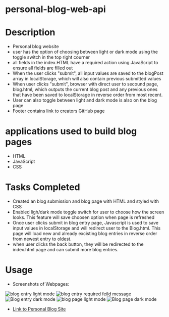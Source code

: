 # personal-blog-web-api

# Description

- Personal blog website
- user has the option of choosing between light or dark mode using the toggle switch in the top right courner
- all fields in the index.HTML have a required action using JavaScript to ensure all fields are filled out
- When the user clicks "submit", all input values are saved to the blogPost array in localStorage, which will also contain previous submitted values
- When user clicks "submit", browser with direct user to secound page, blog.html, which outputs the current blog post and any previous ones that have been saved to localStorage in reverse order from most recent. 
- User can also toggle between light and dark mode is also on the blog page
- Footer contains link to creators GitHub page

# applications used to build blog pages

- HTML
- JavaScript
- CSS 

# Tasks Completed

- Created an blog submission and blog page with HTML and styled with CSS
- Enabled ligh/dark mode toggle switch for user to choose how the screen looks. This feature will save choosen option when page is refreshed
- Once user clicks submit in blog entry page, Javascript is used to save input values in localStorage and will redirect user to the Blog.html. This page will load new and already excisting blog entries in reverse order from newest entry to oldest.
- when user clicks the back button, they will be redirected to the index.html page and can submit more blog entries. 


# Usage

- Screenshots of Webpages:

![blog entry light mode](Assets/Images/personal-blog-p1.png)
![blog entry required feild message](Assets/Images/personal-blog-missing-field.png)
![Blog entry dark mode](Assets/Images/personal-blog-p2.png)
![blog page light mode](Assets/Images/personal-blog-p4.png)
![Blog page dark mode](Assets/Images/personal-blog-p3.png)



- [Link to Personal Blog Site ](https://natale565.github.io/personal-blog-web-api/)
